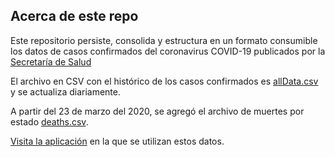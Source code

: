 ## Acerca de este repo
Este repositorio persiste, consolida y estructura en un formato consumible los datos de casos confirmados del coronavirus COVID-19 publicados por la [Secretaría de Salud](https://www.gob.mx/salud)

El archivo en CSV con el histórico de los casos confirmados es [allData.csv](/allData.csv) y se actualiza diariamente.

A partir del 23 de marzo del 2020, se agregó el archivo de muertes por estado [deaths.csv](deaths.csv). 

[Visita la aplicación](https://covid19-mexico.herokuapp.com) en la que se utilizan estos datos. 